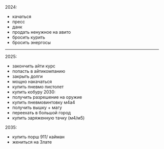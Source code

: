 2024:
 - качаться
 - пресс
 - данк
 - продать ненужное на авито
 - бросить курить
 - бросить энергосы
 ---
2025:
- закончить айти курс
- попасть в айтикомпанию
- закрыть долги
- мощно накачаться
- купить пневмо пистолет
- купить кобуру
2030:
- получить разрешение на оружие
- купить пневмовинтовку м4а4
- получить вышку + магу
- переехать в большой город
- купить заряженную тачку (м4/м5)

2035:
- купить порш 911/ кайман
- жениться на Злате